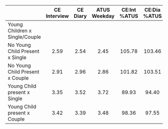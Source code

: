 
|                      | CE<br>Interview |  CE<br>Diary | ATUS<br>Weekday | CE:Int<br>%ATUS | CE:Dia<br>%ATUS |
| -------------------- | :----------: | :----------: | :----------: | :----------: | :----------: |
| Young Children x Single/Couple |              |              |              |              |              |
| No Young Child Present x Single |         2.59 |         2.54 |         2.45 |       105.78 |       103.46 |
| No Young Child Present x Couple |         2.91 |         2.96 |         2.86 |       101.82 |       103.51 |
| Young Child present x Single |         3.35 |         3.52 |         3.72 |        89.93 |        94.40 |
| Young Child present x Couple |         3.42 |         3.39 |         3.48 |        98.36 |        97.55 |

